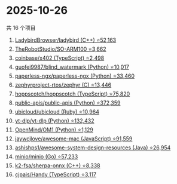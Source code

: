 # 2025-10-26

共 16 个项目

<!-- BEGIN GITHUB -->
<!-- 最后更新时间 2025-10-26 01:07:21 +0800 -->
1. [LadybirdBrowser/ladybird (C++) ⭐52,163](https://github.com/LadybirdBrowser/ladybird)
1. [TheRobotStudio/SO-ARM100 ⭐3,662](https://github.com/TheRobotStudio/SO-ARM100)
1. [coinbase/x402 (TypeScript) ⭐2,498](https://github.com/coinbase/x402)
1. [guofei9987/blind_watermark (Python) ⭐10,017](https://github.com/guofei9987/blind_watermark)
1. [paperless-ngx/paperless-ngx (Python) ⭐33,460](https://github.com/paperless-ngx/paperless-ngx)
1. [zephyrproject-rtos/zephyr (C) ⭐13,446](https://github.com/zephyrproject-rtos/zephyr)
1. [hoppscotch/hoppscotch (TypeScript) ⭐75,820](https://github.com/hoppscotch/hoppscotch)
1. [public-apis/public-apis (Python) ⭐372,359](https://github.com/public-apis/public-apis)
1. [ubicloud/ubicloud (Ruby) ⭐10,964](https://github.com/ubicloud/ubicloud)
1. [yt-dlp/yt-dlp (Python) ⭐132,432](https://github.com/yt-dlp/yt-dlp)
1. [OpenMind/OM1 (Python) ⭐1,129](https://github.com/OpenMind/OM1)
1. [jaywcjlove/awesome-mac (JavaScript) ⭐91,559](https://github.com/jaywcjlove/awesome-mac)
1. [ashishps1/awesome-system-design-resources (Java) ⭐26,954](https://github.com/ashishps1/awesome-system-design-resources)
1. [minio/minio (Go) ⭐57,233](https://github.com/minio/minio)
1. [k2-fsa/sherpa-onnx (C++) ⭐8,338](https://github.com/k2-fsa/sherpa-onnx)
1. [cjpais/Handy (TypeScript) ⭐3,117](https://github.com/cjpais/Handy)
<!-- END GITHUB -->